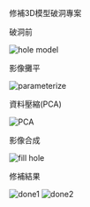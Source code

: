
修補3D模型破洞專案

破洞前

![hole model](https://cloud.githubusercontent.com/assets/6138689/8818921/788d940c-3079-11e5-8079-2c14604480f7.jpg)

影像攤平

![parameterize](https://cloud.githubusercontent.com/assets/6138689/8818922/79d93b40-3079-11e5-99bd-8d4d592fe42d.jpg)

資料壓縮(PCA)

![PCA](https://cloud.githubusercontent.com/assets/6138689/8818923/7a01d078-3079-11e5-9f63-2b165ff7e2a0.jpg)

影像合成

![fill hole](https://cloud.githubusercontent.com/assets/6138689/8818925/7a1f9752-3079-11e5-8838-5b0dddb58d81.jpg)

修補結果

![done1](https://cloud.githubusercontent.com/assets/6138689/8818924/7a1d1b4e-3079-11e5-80e4-76368077d2b4.jpg)
![done2](https://cloud.githubusercontent.com/assets/6138689/8818926/7a21eb24-3079-11e5-82d8-ca359906fe04.jpg)


